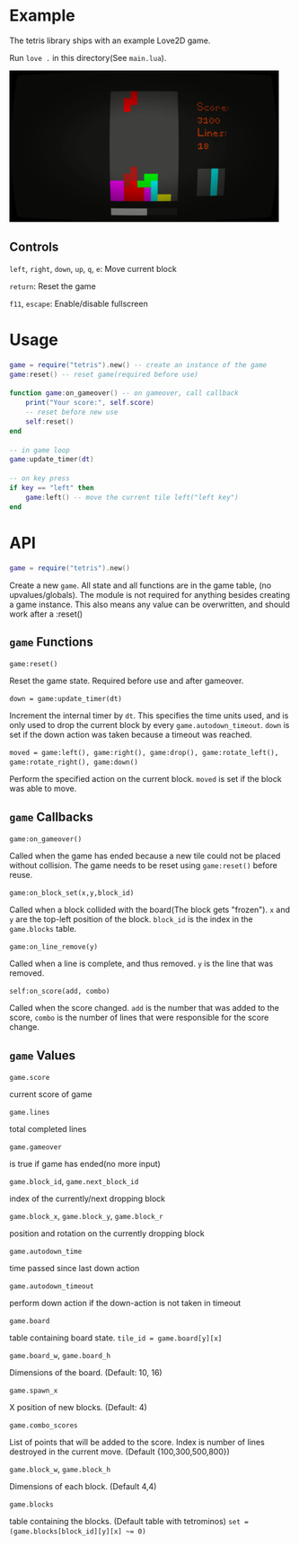 Example
=======

The tetris library ships with an example Love2D game.

Run `love .` in this directory(See `main.lua`).

![GIF of example](example.gif)




Controls
--------

`left`, `right`, `down`, `up`, `q`, `e`: Move current block

`return`: Reset the game

`f11`, `escape`: Enable/disable fullscreen









Usage
=====

```lua
game = require("tetris").new() -- create an instance of the game
game:reset() -- reset game(required before use)

function game:on_gameover() -- on gameover, call callback
	print("Your score:", self.score)
	-- reset before new use
	self:reset()
end

-- in game loop
game:update_timer(dt)

-- on key press
if key == "left" then
	game:left() -- move the current tile left("left key")
end


```


API
===

```lua
game = require("tetris").new()
```

Create a new `game`. All state and all functions are in the game table, (no upvalues/globals). The module is not required for anything besides creating a game instance. This also means any value can be overwritten, and should work after a :reset()





`game` Functions
----------------

`game:reset()`

Reset the game state. Required before use and after gameover.



`down = game:update_timer(dt)`

Increment the internal timer by `dt`. This specifies the time units used, and is only used to drop the current block by every `game.autodown_timeout`. `down` is set if the down action was taken because a timeout was reached.



`moved = game:left(), game:right(), game:drop(), game:rotate_left(), game:rotate_right(), game:down()`

Perform the specified action on the current block. `moved` is set if the block was able to move.





`game` Callbacks
---------

`game:on_gameover()`

Called when the game has ended because a new tile could not be placed without collision. The game needs to be reset using `game:reset()` before reuse.



`game:on_block_set(x,y,block_id)`

Called when a block collided with the board(The block gets "frozen"). `x` and `y` are the top-left position of the block. `block_id` is the index in the `game.blocks` table.



`game:on_line_remove(y)`

Called when a line is complete, and thus removed. `y` is the line that was removed.



`self:on_score(add, combo)`

Called when the score changed. `add` is the number that was added to the score, `combo` is the number of lines that were responsible for the score change.




`game` Values
-------------

`game.score`

current score of game



`game.lines`

total completed lines



`game.gameover`

is true if game has ended(no more input)



`game.block_id`, `game.next_block_id`

index of the currently/next dropping block



`game.block_x`, `game.block_y`, `game.block_r`

position and rotation on the currently dropping block



`game.autodown_time`

time passed since last down action



`game.autodown_timeout`

perform down action if the down-action is not taken in timeout



`game.board`

table containing board state. `tile_id = game.board[y][x]`



`game.board_w`, `game.board_h`

Dimensions of the board. (Default: 10, 16)



`game.spawn_x`

X position of new blocks. (Default: 4)



`game.combo_scores`

List of points that will be added to the score. Index is number of lines destroyed in the current move. (Default {100,300,500,800})



`game.block_w`, `game.block_h`

Dimensions of each block. (Default 4,4)



`game.blocks`

table containing the blocks. (Default table with tetrominos) `set = (game.blocks[block_id][y][x] ~= 0)`
